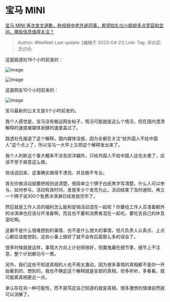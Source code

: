 # 宝马 MINI

[宝马 MINI 再次发文道歉，称视频中老外是同事，希望给礼仪小姐姐多点宽容和空间，哪些信息值得关注？](https://www.zhihu.com/question/596884425/answer/2993941275)

> Author: #NellNell
> Last update: [编辑于 2023-04-21]
> Link:
> Tag:
> 评论区:
> 泛讨论:

这是路透社19个小时前发的：

![Image](https://pic1.zhimg.com/50/v2-b50e7d842e251adb78c5f92622438014_720w.jpg?source=1940ef5c)

![Image](https://picx.zhimg.com/50/v2-8da878ae1b76b303f9bc39adbe729a61_720w.jpg?source=1940ef5c)

这是网友10个小时前发的：

![Image](https://pic1.zhimg.com/50/v2-cae30e70ad352c9348e03c8243176d93_720w.jpg?source=1940ef5c)

宝马最新的公关文是3个小时前发的。

我个人感觉是，宝马没有搬运网友帖子，情况可能就是这么个情况，但在国内澄清解释的速度被媒体发酵的速度盖过了。

路透社先报道了这个解释，国内媒体没报，因为全都在关注“给外国人不给中国人”这个点上了，所以宝马一大早上又把这个解释发出来了。

我个人判断这个事大概率不涉及崇洋媚外，只给外国人不给中国人这也太傻了，应该不至于故意这么做。

但话说回来，这事确实做得不漂亮、并且极不专业。

首先你做活动就要把规则说清楚，很简单立个牌子白纸黑字写清楚，什么人可以参与，如何参与，活动有效时间，发放多少个发完为止。活动结束了及时通知，再立一个牌子说300个免费冰淇淋已经发放完毕了。

然后就是工作人员的福利怎么能和促销活动混在一起呢？你要给工作人员准备额外的冰淇淋也应该分开准备啊，而且也不要和消费者混在一起吃，要吃去自己的休息室吃啊。

这都不是什么很难想到的事情，也不是什么很大的事情，但凡负责人认真点、上点心都应该能想到。这些小事上做好了就不会有后面那么多的误会了。

很多时候就是这样，事情大方向上计划得很好，但魔鬼藏在细节里，细节上不注意，整个计划都功亏一篑。

另外，我们这些不知道真相的人也不用太激动，因为很多事情的真相都不是你一开始看到的、想到的。我也不确定这个解释就是全部的真相，但多听听，多看看，就可能离真相更近一点。

承认存在另一种可能性，而不是笃定自己知道的就是真相，很多激愤的情绪自然就可以消解了。
